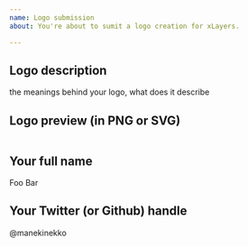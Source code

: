 ```yaml
---
name: Logo submission
about: You're about to sumit a logo creation for xLayers.

---
```


## Logo description
the meanings behind your logo, what does it describe

## Logo preview (in PNG or SVG)
<img src="" />

## Your full name
Foo Bar

## Your Twitter (or Github) handle
@manekinekko
